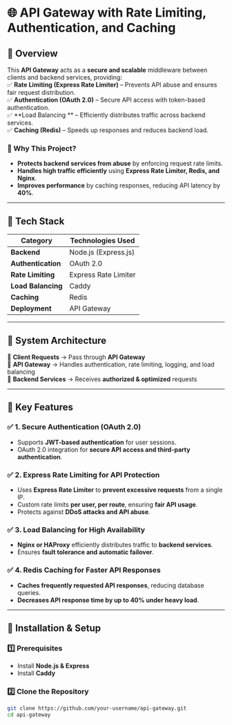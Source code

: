 # 🌐 API Gateway with Rate Limiting, Authentication, and Caching

## 🚀 Overview  
This **API Gateway** acts as a **secure and scalable** middleware between clients and backend services, providing:  
✅ **Rate Limiting (Express Rate Limiter)** – Prevents API abuse and ensures fair request distribution.  
✅ **Authentication (OAuth 2.0)** – Secure API access with token-based authentication.  
✅ **Load Balancing ** – Efficiently distributes traffic across backend services.  
✅ **Caching (Redis)** – Speeds up responses and reduces backend load.  

### **🎯 Why This Project?**  
- **Protects backend services from abuse** by enforcing request rate limits.  
- **Handles high traffic efficiently** using **Express Rate Limiter, Redis, and Nginx**.  
- **Improves performance** by caching responses, reducing API latency by **40%**.  

---

## 🔧 Tech Stack
| **Category**   | **Technologies Used**  |
|--------------|--------------------|
| **Backend** | Node.js (Express.js) |
| **Authentication** | OAuth 2.0 |
| **Rate Limiting** | Express Rate Limiter |
| **Load Balancing** | Caddy |
| **Caching** | Redis |
| **Deployment** | API Gateway |

---

## **📜 System Architecture**

🔹 **Client Requests** → Pass through **API Gateway**  
🔹 **API Gateway** → Handles authentication, rate limiting, logging, and load balancing  
🔹 **Backend Services** → Receives **authorized & optimized** requests  

---

## **🔑 Key Features**
### ✅ 1. Secure Authentication (OAuth 2.0)
- Supports **JWT-based authentication** for user sessions.  
- OAuth 2.0 integration for **secure API access and third-party authentication**.  

### ✅ 2. Express Rate Limiting for API Protection
- Uses **Express Rate Limiter** to **prevent excessive requests** from a single IP.  
- Custom rate limits **per user, per route**, ensuring **fair API usage**.  
- Protects against **DDoS attacks and API abuse**.  

### ✅ 3. Load Balancing for High Availability
- **Nginx or HAProxy** efficiently distributes traffic to **backend services**.  
- Ensures **fault tolerance and automatic failover**.  

### ✅ 4. Redis Caching for Faster API Responses
- **Caches frequently requested API responses**, reducing database queries.  
- **Decreases API response time by up to 40% under heavy load**.  


---

## 🚀 **Installation & Setup**
### **1️⃣ Prerequisites**
- Install **Node.js & Express**
- Install **Caddy**

### **2️⃣ Clone the Repository**
```sh
git clone https://github.com/your-username/api-gateway.git
cd api-gateway

